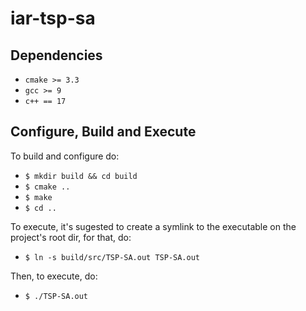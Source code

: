 # iar-tsp-sa

## Dependencies

- `cmake >= 3.3`
- `gcc >= 9`
- `c++ == 17`

## Configure, Build and Execute

To build and configure do:

- `$ mkdir build && cd build`
- `$ cmake ..`
- `$ make`
- `$ cd ..`

To execute, it's sugested to create a symlink to the executable on the project's root dir, for that, do:

- `$ ln -s build/src/TSP-SA.out TSP-SA.out`

Then, to execute, do:

- `$ ./TSP-SA.out`